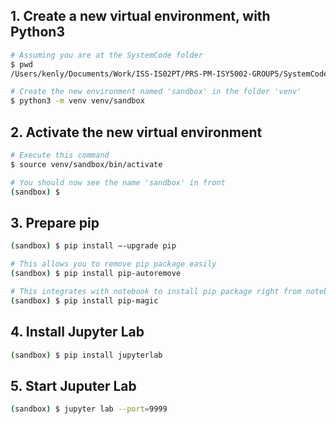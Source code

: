 ## 1. Create a new virtual environment, with Python3

```bash
# Assuming you are at the SystemCode folder
$ pwd
/Users/kenly/Documents/Work/ISS-IS02PT/PRS-PM-ISY5002-GROUP5/SystemCode

# Create the new environment named 'sandbox' in the folder 'venv'
$ python3 -m venv venv/sandbox
```

## 2. Activate the new virtual environment
```bash
# Execute this command
$ source venv/sandbox/bin/activate

# You should now see the name 'sandbox' in front
(sandbox) $ 
```

## 3. Prepare pip
```bash
(sandbox) $ pip install —-upgrade pip

# This allows you to remove pip package easily
(sandbox) $ pip install pip-autoremove

# This integrates with notebook to install pip package right from notebook cell. Just do '%pip install numpy' in a cell
(sandbox) $ pip install pip-magic
```

## 4. Install Jupyter Lab
```bash
(sandbox) $ pip install jupyterlab
```

## 5. Start Juputer Lab
```bash
(sandbox) $ jupyter lab --port=9999
```